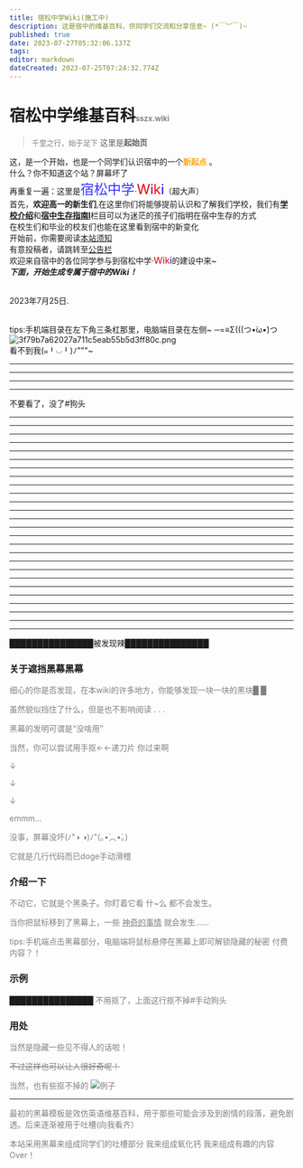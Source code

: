 ```yaml
---
title: 宿松中学Wiki(施工中)
description: 这是宿中的维基百科，供同学们交流和分享信息~ (*￣︶￣)~
published: true
date: 2023-07-27T05:32:06.137Z
tags: 
editor: markdown
dateCreated: 2023-07-25T07:24:32.774Z
---
```


# 宿松中学维基百科<font color=gray size=2>sszx.wiki
>千里之行，始于足下</font>
这里是**起始页** 

这，是一个开始，也是一个同学们认识宿中的一个<font color=orange>**新起点**</font> 。
<br>什么？你不知道这个站？<span class="heimu" title="没用了，修修吧">屏幕坏了</span>
<br>再重复一遍：这里是<font color=#3333FF size=5>宿松中学</font>·<font color=deepgold size=5>W</font><font color=purple size=5>i</font><font color=red size=5>k</font><font color=blue size=5>i</font><span class="heimu" title="关音菩萨已为您自动消音">（超大声）</span>
<br>首先，**欢迎高一的新生们**,在这里你们将能够提前认识和了解我们学校，我们有[**学校介绍**](home/学校介绍)和[**宿中生存指南I**](home/宿中生存指南I)栏目可以为迷茫的孩子们指明在宿中生存的方式
<br>在校生们和毕业的校友们也能在这里看到宿中的新变化
<br>开始前，你需要阅读[本站须知](home/关于)
<br>有意投稿者，请跳转至[公告栏](公告栏)
<br>欢迎来自宿中的各位同学参与到宿松中学</font>·<font color=deepgold size=3>W</font><font color=purple size=3>i</font><font color=red size=3>k</font><font color=blue size=3>i</font>的建设中来~
<br>***_下面，开始生成专属于宿中的Wiki！_***

<br>2023年7月25日.

<br>tips:手机端目录在左下角三条杠那里，电脑端目录在左侧~ 
─=≡Σ(((つ•̀ω•́)つ
![3f79b7a62027a711c5eab55b5d3ff80c.png](https://imgmo.com/images/2023/07/27/3f79b7a62027a711c5eab55b5d3ff80c.png)
<br><span class="heimu" title="被发现了吗">看不到我(๑╹◡╹)ﾉ"""~</span>

---
---
---
---

不要看了，没了#狗头

---
---
---
---
---
---
---
---
---
---
---
---
---
---
---
---
---
---
---
---
---
---
---
---
---
---

**███████████████**<span class="heimu" title="你知道的太多了">被发现辣</span>**███████████████**


### 关于遮挡黑幕<span class="heimu" title="一块普普通通的黑幕">黑幕</span>
<font color=gray>
细心的你是否发现，在本wiki的许多地方，你能够发现一块一块的黑块█ █

虽然貌似挡住了什么，但是也不影响阅读 . . .

黑幕的发明可谓是“没啥用”

当然，你可以尝试用手抠<span class="heimu" title="请输入你的门牌号">←←递刀片</span>
<span class="heimu" title="来，用刀片刮，请温柔点">你过来啊</span>

↓

↓

↓

emmm...

没事，屏幕没坏(ﾉ"◑ ◑)ﾉ"(｡•́︿•̀｡)

它就是几行代码而已doge<span class="heimu" title="狗头">手动滑稽</span>
</font>
### 介绍一下
<font color=gray>
不动它，它就是个黑条子。你盯着它看 什~么 都不会发生。

当你把鼠标移到了黑幕上，一些 <u>神奇的事情</u> 就会发生……

tips:手机端点击黑幕部分，电脑端将鼠标悬停在黑幕上即可解锁隐藏的秘密 <span class="heimu" title="你知道的太多了，拿出去毙了">付费内容？！</span>
</font>
### 示例
███████████████
<font color=gray>不用抠了，上面这行抠不掉#手动狗头</font>

### 用处
<font color=gray>当然是隐藏一些<span class="heimu" title="黑，真™的黑啊">见不得人</span>的话啦！

~~不过这样也可以让人很好奇呢！~~

当然，也有些抠不掉的
![例子](https://img2018.cnblogs.com/i-beta/1705211/202002/1705211-20200224020413077-3370159.png)

---
最初的黑幕模板是效仿英语维基百科，用于那些可能会涉及到剧情的段落，避免剧透。后来逐渐被用于吐槽<span class="heimu" title="我宣布个事儿，我是个帅b">(向我看齐）</span>

本站采用黑幕来组成同学们的吐槽部分
<span class="heimu" title="Cao">我来组成氧化钙</span>
<span class="heimu" title="(⊙o⊙)…">我来组成有趣的内容</span>
Over！
</font>
